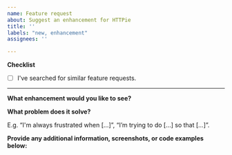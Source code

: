 ```yaml
---
name: Feature request
about: Suggest an enhancement for HTTPie
title: ''
labels: "new, enhancement"
assignees: ''

---
```

**Checklist**

- [ ] I've searched for similar feature requests.

---

**What enhancement would you like to see?**


**What problem does it solve?**

E.g. “I'm always frustrated when [...]”, “I’m trying to do […] so that […]”.


**Provide any additional information, screenshots, or code examples below:**


